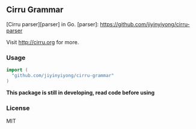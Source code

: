 
Cirru Grammar
------

[Cirru parser][parser] in Go.
[parser]: https://github.com/jiyinyiyong/cirru-parser

Visit http://cirru.org for more.

### Usage

```go
import (
  "github.com/jiyinyiyong/cirru-grammar"
)
```

**This package is still in developing, read code before using**

### License

MIT